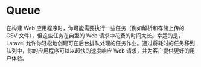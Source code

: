 # Queue
在构建 Web 应用程序时，你可能需要执行一些任务（例如解析和存储上传的 CSV 文件），但这些任务在典型的 Web 请求中花费的时间太长。幸运的是，Laravel 允许你轻松地创建可在后台排队处理的任务作业。通过将耗时的任务移到队列中，你的应用程序可以以超快的速度响应 Web 请求，并为客户提供更好的用户体验。
